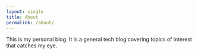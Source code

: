 ```yaml
---
layout: single
title: About
permalink: /about/
---
```


This is my personal blog. It is a general tech blog covering topics of interest that catches my eye.
